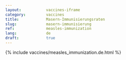 ```yaml
---
layout:           vaccines-iframe
category:         vaccines
title:            Masern-Immunisierungsraten
slug:             masern-immunisierung
ref:              measles-immunization
lang:             de
draft:            true
---
```


<div class="container page-content" markdown="1">
{% include vaccines/measles_immunization.de.html %}
</div>
